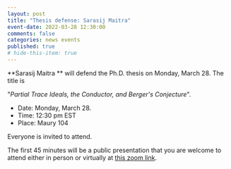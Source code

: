 ```yaml
---
layout: post
title: "Thesis defense: Sarasij Maitra"
event-date: 2022-03-28 12:30:00
comments: false
categories: news events
published: true
# hide-this-item: true
---
```


**Sarasij Maitra ** will defend the Ph.D. thesis on Monday, March 28.
The title is

"_Partial Trace Ideals, the Conductor, and Berger's Conjecture_".

- Date: Monday, March 28.
- Time: 12:30 pm EST
- Place: Maury 104

Everyone is invited to attend.

The first 45 minutes will be a public presentation that you are welcome to attend either in person or virtually at [this zoom link](https://virginia.zoom.us/j/99477602752?pwd=cFQrb1VveFVWeUFEUTZkc1c3dHM3QT09).
